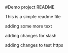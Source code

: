 #Demo project README

This is a simple readme file

adding some more text

adding changes for slash

adding changes to test https
